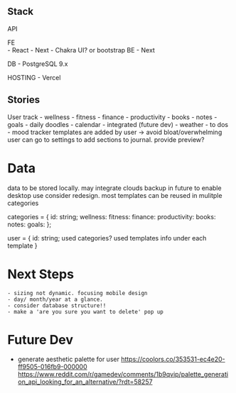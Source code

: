 ## Stack

API


FE  
    - React
    - Next
    - Chakra UI? or bootstrap
BE
    - Next
    
DB
    - PostgreSQL 9.x

HOSTING
    - Vercel
    

## Stories

User track
    - wellness
    - fitness
    - finance
    - productivity
    - books
    - notes
    - goals
    - daily doodles
    - calendar - integrated (future dev)
    - weather
    -  to dos
    - mood tracker
templates are added by user -> avoid bloat/overwhelming
user can go to settings to add sections to journal. provide preview?

# Data
data to be stored locally. may integrate clouds backup in future to enable desktop use
consider redesign. most templates can be reused in mulitple categories

categories = {
    id: string;
    wellness:
    fitness:
    finance:
    productivity:
    books:
    notes:
    goals:
  };

user = {
    id: string;
    used categories?
    used templates
    info under each template
}

# Next Steps

    - sizing not dynamic. focusing mobile design
    - day/ month/year at a glance.
    - consider database structure!!
    - make a 'are you sure you want to delete' pop up

# Future Dev 

- generate aesthetic palette for user
https://coolors.co/353531-ec4e20-ff9505-016fb9-000000
 https://www.reddit.com/r/gamedev/comments/1b9qvip/palette_generation_api_looking_for_an_alternative/?rdt=58257

